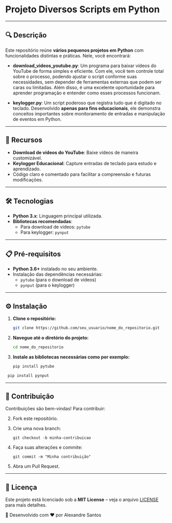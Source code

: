 # Projeto Diversos Scripts em Python

---

## 🔍 Descrição
Este repositório reúne **vários pequenos projetos em Python** com funcionalidades distintas e práticas. Nele, você encontrará:

- **download_videos_youtube.py**: Um programa para baixar vídeos do YouTube de forma simples e eficiente. Com ele, você tem controle total sobre o processo, podendo ajustar o script conforme suas necessidades, sem depender de ferramentas externas que podem ser caras ou limitadas. Além disso, é uma excelente oportunidade para aprender programação e entender como esses processos funcionam.
  
- **keylogger.py**: Um script poderoso que registra tudo que é digitado no teclado. Desenvolvido **apenas para fins educacionais**, ele demonstra conceitos importantes sobre monitoramento de entradas e manipulação de eventos em Python.

---

## 🚀 Recursos
- **Download de vídeos do YouTube**: Baixe vídeos de maneira customizável.
- **Keylogger Educacional**: Capture entradas de teclado para estudo e aprendizado.
- Código claro e comentado para facilitar a compreensão e futuras modificações.

---

## 🛠 Tecnologias
- **Python 3.x**: Linguagem principal utilizada.
- **Bibliotecas recomendadas**:
  - Para download de vídeos: `pytube`
  - Para keylogger: `pynput`

---

## 📋 Pré-requisitos
- **Python 3.6+** instalado no seu ambiente.
- Instalação das dependências necessárias:
  - `pytube` (para o download de vídeos)
  - `pynput` (para o keylogger)

---

## ⚙️ Instalação
1. **Clone o repositório:**
   ```bash
   git clone https://github.com/seu_usuario/nome_do_repositorio.git

2. **Navegue até o diretório do projeto:**
   ```bash
   cd nome_do_repositorio

3. **Instale as bibliotecas necessárias como por exemplo:**

   ```bash
   pip install pytube 

  ```bash
   pip install pynput
  ```
---

## 🤝 Contribuição
Contribuições são bem-vindas! Para contribuir:

2. Fork este repositório.
3. Crie uma nova branch:

    ```
    git checkout -b minha-contribuicao
    ```

4. Faça suas alterações e commite:

    ```
    git commit -m "Minha contribuição"
    ```

5. Abra um Pull Request.

---

## 📜 Licença
Este projeto está licenciado sob a **MIT License** – veja o arquivo [LICENSE](LICENSE) para mais detalhes.

📌 Desenvolvido com ❤️ por Alexandre Santos
